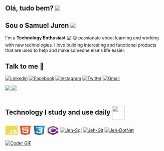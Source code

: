 ## Olá, tudo bem? <img src="https://user-images.githubusercontent.com/42378118/110234147-e3259600-7f4e-11eb-95be-0c4047144dea.gif" width="30">
## Sou o Samuel Juren <img src="https://media.giphy.com/media/VgCDAzcKvsR6OM0uWg/giphy.gif" width="50"> 

<p>I'm a <strong>Technology Enthusiast</strong> 💻 😃 passionate about learning and working with new technologies. I love building interesting and functional products that are used to help and make someone else's life easier.</p>

## Talk to me 📱

[![Linkedin](https://img.shields.io/badge/LinkedIn-0077B5?style=for-the-badge&logo=linkedin&logoColor=white)](https://www.linkedin.com/in/jefferson-veiga-4927aa163/)
[![Facebook](https://img.shields.io/badge/Facebook-1877F2?style=for-the-badge&logo=facebook&logoColor=white)](https://web.facebook.com/jefferson.dossantosveiga)
[![Instagram](https://img.shields.io/badge/Instagram-E4405F?style=for-the-badge&logo=instagram&logoColor=white)](https://www.instagram.com/gelveiga/)
[![Twitter](https://img.shields.io/badge/Twitter-1DA1F2?style=for-the-badge&logo=twitter&logoColor=white)](https://twitter.com/JeffVeiga1903)
[![Gmail](https://img.shields.io/badge/Gmail-D14836?style=for-the-badge&logo=gmail&logoColor=white)](mailto:jeffersondossantosveiga@gmail.com)

<div>
  <a href="https://github.com/jehveiga">
  <img height="180em" src="https://github-readme-stats.vercel.app/api?username=samjuren&show_icons=true&theme=tokyonight">
  <img height="180em" src="https://github-readme-stats.vercel.app/api/top-langs/?username=samjuren&layout=compact&lang_count=16&theme=tokyonight">
  </a>
</div>

<br/>

<h2>Technology I study and use daily
  <img align="center" src="https://media0.giphy.com/media/gcOg6zLJc0hN6YZ2i4/giphy.gif?cid=ecf05e47802sgiy2w5q0ybug4ncwjadownwtcb7fwitn62jz&rid=giphy.gif&ct=s" height="45" width= 40px>
</h2>

<div>
  <a href="https://www.w3schools.com/js/default.asp" target="_blank"><img align="center" alt="Jeh-Js" height="30" width="40"             src="https://raw.githubusercontent.com/devicons/devicon/master/icons/javascript/javascript-plain.svg"></a> 
  <a href="https://www.w3schools.com/html/default.asp" target="_blank"><img align="center" alt="Jeh-HTML" height="30" width="40" src="https://raw.githubusercontent.com/devicons/devicon/master/icons/html5/html5-original.svg"></a>
  <a href="https://www.w3schools.com/css/default.asp" target="_blank"><img align="center" alt="Jeh-CSS" height="30" width="40" src="https://raw.githubusercontent.com/devicons/devicon/master/icons/css3/css3-original.svg"></a>
  <a href="https://www.w3schools.com/cs/index.php" target="_blank"><img align="center" alt="Jeh-Csharp" height="30" width="40" src="https://raw.githubusercontent.com/devicons/devicon/master/icons/csharp/csharp-original.svg"></a>
  <a href="https://www.w3schools.com/sql/default.asp" target="_blank"><img align="center" alt="Jeh-Sql" height="30" width="40" src="https://cdn.jsdelivr.net/gh/devicons/devicon/icons/microsoftsqlserver/microsoftsqlserver-plain-wordmark.svg"></a>
  <a href="https://git-scm.com/" target="_blank"> <img align="center" alt="Jeh-Git" height="30" width="40" src="https://www.vectorlogo.zone/logos/git-scm/git-scm-icon.svg"</a>
  <a href="https://learn.microsoft.com/pt-br/dotnet/" target="_blank"> <img align="center" alt="Jeh-DotNet" height="30" width="40" src="https://www.vectorlogo.zone/logos/dotnet/dotnet-vertical.svg"</a>
</div>
<br/>
  <img src="https://media.giphy.com/media/SWoSkN6DxTszqIKEqv/giphy.gif" alt="Coder GIF" width="500">
